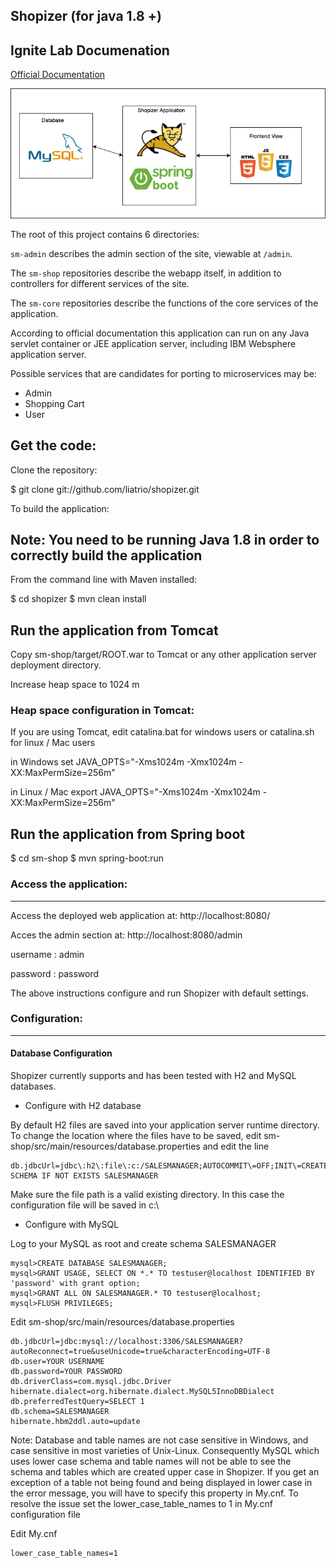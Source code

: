 Shopizer (for java 1.8 +)
-------------------

Ignite Lab Documenation
-------------------

[Official Documentation](http://shopizer-ecommerce.github.io/shopizer/#)

![Shopizer Archicture](shopizer-arch.png)

The root of this project contains 6 directories:

`sm-admin` describes the admin section of the site, viewable at `/admin`.

The `sm-shop` repositories describe the webapp itself, in addition to
controllers for different services of the site.

The `sm-core` repositories describe the functions of the core services of the
application.

According to official documentation
this application can run on any Java servlet container or JEE application
server, including IBM Websphere application server.

Possible services that are candidates for porting to microservices may be:

- Admin
- Shopping Cart
- User

Get the code:
-------------------
Clone the repository:

  $ git clone git://github.com/liatrio/shopizer.git

To build the application:

Note: You need to be running Java 1.8 in order to correctly build the application
-------------------
From the command line with Maven installed:

  $ cd shopizer
  $ mvn clean install

Run the application from Tomcat
-------------------
Copy sm-shop/target/ROOT.war to Tomcat or any other
application server deployment directory.

Increase heap space to 1024 m

### Heap space configuration in Tomcat:


If you are using Tomcat, edit catalina.bat for windows users or
catalina.sh for linux / Mac users

  in Windows
  set JAVA_OPTS="-Xms1024m -Xmx1024m -XX:MaxPermSize=256m"

  in Linux / Mac
  export JAVA_OPTS="-Xms1024m -Xmx1024m -XX:MaxPermSize=256m"

Run the application from Spring boot
-------------------

  $ cd sm-shop
  $ mvn spring-boot:run

### Access the application:
-------------------

Access the deployed web application at: http://localhost:8080/

Acces the admin section at: http://localhost:8080/admin

username : admin

password : password

The above instructions configure and run Shopizer with default settings.

### Configuration:
-------------------

#### Database Configuration

Shopizer currently supports and has been tested with H2 and MySQL databases.

- Configure with H2 database

By default H2 files are saved into your application server runtime directory.
To change the location where the files have to be saved,
edit sm-shop/src/main/resources/database.properties and edit the line
```
db.jdbcUrl=jdbc\:h2\:file\:c:/SALESMANAGER;AUTOCOMMIT\=OFF;INIT\=CREATE SCHEMA IF NOT EXISTS SALESMANAGER
```

Make sure the file path is a valid existing directory. In this case the
configuration file will be saved in c:\

- Configure with MySQL

Log to your MySQL as root and create schema SALESMANAGER

```
mysql>CREATE DATABASE SALESMANAGER;
mysql>GRANT USAGE, SELECT ON *.* TO testuser@localhost IDENTIFIED BY 'password' with grant option;
mysql>GRANT ALL ON SALESMANAGER.* TO testuser@localhost;
mysql>FLUSH PRIVILEGES;
```

Edit sm-shop/src/main/resources/database.properties

```
db.jdbcUrl=jdbc:mysql://localhost:3306/SALESMANAGER?autoReconnect=true&useUnicode=true&characterEncoding=UTF-8
db.user=YOUR USERNAME
db.password=YOUR PASSWORD
db.driverClass=com.mysql.jdbc.Driver
hibernate.dialect=org.hibernate.dialect.MySQL5InnoDBDialect
db.preferredTestQuery=SELECT 1
db.schema=SALESMANAGER
hibernate.hbm2ddl.auto=update
```

Note: Database and table names are not case sensitive in Windows,
and case sensitive in most varieties of Unix-Linux. Consequently MySQL which
uses lower case schema and table names will not be able to see the schema
and tables which are created upper case in Shopizer. If you get an
exception of a table not being found and being displayed in lower case
in the error message, you will have to specify this property in My.cnf.
To resolve the issue set the lower_case_table_names to 1 in My.cnf
configuration file

Edit My.cnf

```
lower_case_table_names=1
```

